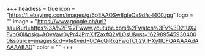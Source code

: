 +++
headless = true
icon = "https://i.ebayimg.com/images/g/6pEAAOSw8gleOa9d/s-l400.jpg"
logo = ""
image = "https://www.google.ch/url?sa=i&url=https%3A%2F%2Fwww.youtube.com%2Fwatch%3Fv%3D21UXJFvpG0I&psig=AOvVaw0yPr4JPmXlfZaxfQ2VLOsU&ust=1629895459304000&source=images&cd=vfe&ved=0CAcQjRxqFwoTCIj29_HXyfICFQAAAAAdAAAAABAD"
color = ""
+++
